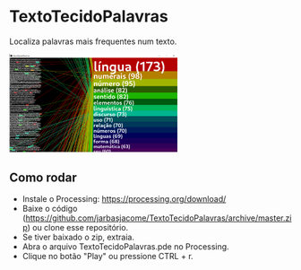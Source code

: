 # TextoTecidoPalavras
Localiza palavras mais frequentes num texto.

<img src="exemplo_tese_rogerio_lourenco.PNG" width="300"/>

## Como rodar
- Instale o Processing: https://processing.org/download/
- Baixe o código (https://github.com/jarbasjacome/TextoTecidoPalavras/archive/master.zip) ou clone esse repositório.
- Se tiver baixado o zip, extraia.
- Abra o arquivo TextoTecidoPalavras.pde no Processing.
- Clique no botão "Play" ou pressione CTRL + r.
